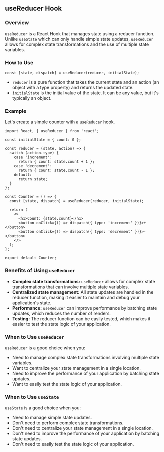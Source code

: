 ## useReducer Hook

### Overview

`useReducer` is a React Hook that manages state using a reducer function. Unlike `useState` which can only handle simple state updates, `useReducer` allows for complex state transformations and the use of multiple state variables.

### How to Use

```
const [state, dispatch] = useReducer(reducer, initialState);
```

- `reducer` is a pure function that takes the current state and an action (an object with a type property) and returns the updated state.
- `initialState` is the initial value of the state. It can be any value, but it's typically an object.

### Example

Let's create a simple counter with a `useReducer` hook.

```
import React, { useReducer } from 'react';

const initialState = { count: 0 };

const reducer = (state, action) => {
  switch (action.type) {
    case 'increment':
      return { count: state.count + 1 };
    case 'decrement':
      return { count: state.count - 1 };
    default:
      return state;
  }
};

const Counter = () => {
  const [state, dispatch] = useReducer(reducer, initialState);

  return (
    <>
      <h1>Count: {state.count}</h1>
      <button onClick={() => dispatch({ type: 'increment' })}>+</button>
      <button onClick={() => dispatch({ type: 'decrement' })}>-</button>
    </>
  );
};

export default Counter;
```

### Benefits of Using `useReducer`

- **Complex state transformations:** `useReducer` allows for complex state transformations that can involve multiple state variables.
- **Centralized state management:** All state updates are handled in the reducer function, making it easier to maintain and debug your application's state.
- **Performance:** `useReducer` can improve performance by batching state updates, which reduces the number of renders.
- **Testing:** The reducer function can be easily tested, which makes it easier to test the state logic of your application.

### When to Use `useReducer`

`useReducer` is a good choice when you:

- Need to manage complex state transformations involving multiple state variables.
- Want to centralize your state management in a single location.
- Need to improve the performance of your application by batching state updates.
- Want to easily test the state logic of your application.

### When to Use `useState`

`useState` is a good choice when you:

- Need to manage simple state updates.
- Don't need to perform complex state transformations.
- Don't need to centralize your state management in a single location.
- Don't need to improve the performance of your application by batching state updates.
- Don't need to easily test the state logic of your application.
